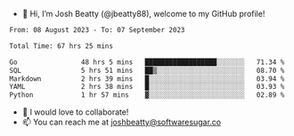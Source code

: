 - 👋 Hi, I’m Josh Beatty (@jbeatty88), welcome to my GitHub profile!

<!--START_SECTION:waka-->

```txt
From: 08 August 2023 - To: 07 September 2023

Total Time: 67 hrs 25 mins

Go                48 hrs 5 mins   ██████████████████░░░░░░░   71.34 %
SQL               5 hrs 51 mins   ██▒░░░░░░░░░░░░░░░░░░░░░░   08.70 %
Markdown          2 hrs 39 mins   █░░░░░░░░░░░░░░░░░░░░░░░░   03.94 %
YAML              2 hrs 38 mins   █░░░░░░░░░░░░░░░░░░░░░░░░   03.93 %
Python            1 hr 57 mins    ▓░░░░░░░░░░░░░░░░░░░░░░░░   02.89 %
```

<!--END_SECTION:waka-->

- 💞️ I would love to collaborate!
- 📫 You can reach me at joshbeatty@softwaresugar.co

<!---
jbeatty88/jbeatty88 is a ✨ special ✨ repository because its `README.md` (this file) appears on your GitHub profile.
You can click the Preview link to take a look at your changes.
--->
